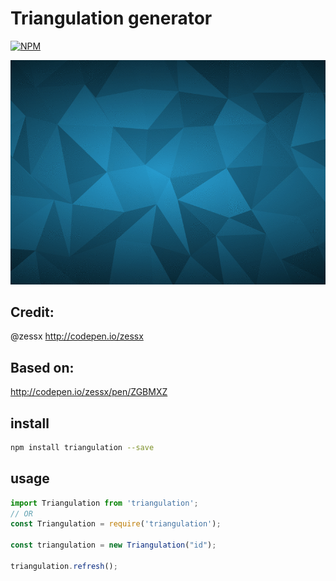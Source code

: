 # Triangulation generator


[![NPM](https://nodei.co/npm/triangulation.png?downloads=true)](https://nodei.co/npm/triangulation/)

![demo](/triangulation.gif?raw=true)


## Credit:

@zessx <http://codepen.io/zessx>

## Based on:

<http://codepen.io/zessx/pen/ZGBMXZ>

## install

```bash
npm install triangulation --save
```

## usage

```javascript
import Triangulation from 'triangulation';
// OR
const Triangulation = require('triangulation');

const triangulation = new Triangulation("id");

triangulation.refresh();

```
